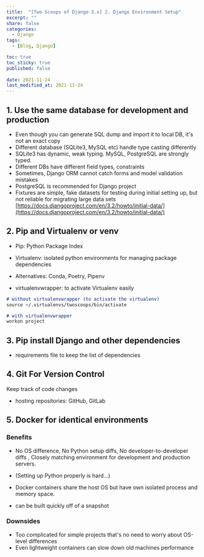 ```yaml
---
title:  "[Two Scoops of Django 3.x] 2. Django Environment Setup"
excerpt: ""
share: false
categories:
  - Django
tags:
  - [Blog, Django]

toc: true
toc_sticky: true
published: false
 
date: 2021-11-24
last_modified_at: 2021-11-24
---
```


## 1. Use the same database for development and production 
- Even though you can generate SQL dump and import it to local DB, it's not an exact copy
- Different database (SQLite3, MySQL etc) handle type casting differently 
- SQLite3 has dynamic, weak typing. MySQL, PostgreSQL are strongly typed.
- Different DBs have different field types, constraints
- Sometimes, Django ORM cannot catch forms and model validation mistakes
- PostgreSQL is recommended for Django project
- Fixtures are simple, fake datasets for testing during initial setting up, 
but not reliable for migrating large data sets 
 [https://docs.djangoproject.com/en/3.2/howto/initial-data/](https://docs.djangoproject.com/en/3.2/howto/initial-data/)

## 2. Pip and Virtualenv or venv
- Pip: Python Package Index 
- Virtualenv: isolated python environments for managing package dependencies 

- Alternatives: Conda, Poetry, Pipenv
- virtualenvwrapper: to activate Virtualenv easily

```markdown
# without virtualenvwrapper (to activate the virtualenv)
source ~/.virtualenvs/twoscoops/bin/activate

# with virtualenvwrapper
workon project
```

## 3. Pip install Django and other dependencies  
- requirements file to keep the list of dependencies 

## 4. Git For Version Control 
Keep track of code changes
- hosting repositories: GitHub, GitLab

## 5. Docker for identical environments 
### Benefits
- No OS difference, No Python setup diffs, No developer-to-developer diffs 
, Closely matching environment for development and production servers.

- (Setting up Python properly is hard...)
- Docker containers share the host OS but have own isolated process and memory space.
- can be built quickly off of a snapshot 

### Downsides
- Too complicated for simple projects that's no need to worry about OS-level differences
- Even lightweight containers can slow down old machines performance

